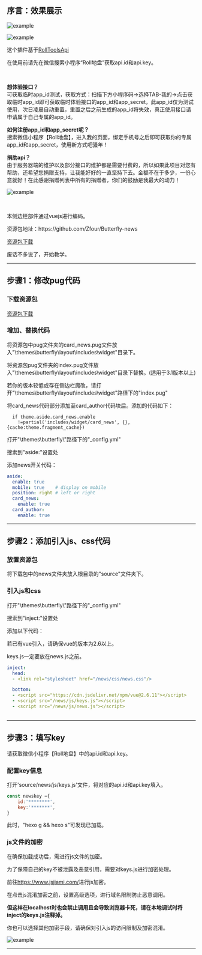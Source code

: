 ## 序言：效果展示 ##

![example](https://zfe.space/images/news.png)

![example](https://zfe.space/images/news2.png)

<p>这个插件基于<a style="cursor:pointer"  href="https://www.mxnzp.com/">RollToolsApi</a></p>
<p>在使用前请先在微信搜索小程序“Roll地盘”获取api.id和api.key。</p>

<br>

<b>想体验接口？ </b><br>
可获取临时app_id测试，获取方式：扫描下方小程序码->选择TAB-我的->点击获取临时app_id即可获取临时体验接口的app_id和app_secret，此app_id仅为测试使用，次日凌晨自动重置，重置之后之前生成的app_id将失效，真正使用接口请申请属于自己专属的app_id。

<b>如何注册app_id和app_secret呢？ </b><br>
搜索微信小程序【Roll地盘】，进入我的页面，绑定手机号之后即可获取你的专属app_id和app_secret，使用新方式吧骚年！

<b>捐助api？</b><br>
由于服务器端的维护以及部分接口的维护都是需要付费的，所以如果此项目对您有帮助，还希望您捐赠支持，让我能好好的一直坚持下去。金额不在于多少，一份心意就好！在此感谢捐赠列表中所有的捐赠者，你们的鼓励是我最大的动力！

![example](https://zfe.space/images/juanzhu.png)

<br>

<p>本侧边栏部件通过vuejs进行编码。</p>
<p>资源包地址：https://github.com/Zfour/Butterfly-news</p>
<a  class="btn-beautify button--animated outline black" style="cursor:pointer"  href="https://github.com/Zfour/Butterfly-news">资源包下载</a>
<p>废话不多说了，开始教学。</p>
<hr></hr>

## 步骤1：修改pug代码 ##



### 下载资源包 ###

<a  class="btn-beautify button--animated outline black" style="cursor:pointer"  href="https://github.com/Zfour/Butterfly-news">资源包下载</a>

### 增加、替换代码 ###

<p>将资源包中pug文件夹的card_news.pug文件放入"\themes\butterfly\layout\includes\widget"目录下。</p>
<p>将资源包pug文件夹的index.pug文件放入"\themes\butterfly\layout\includes\widget"目录下替换。(适用于3.1版本以上)</p>
<p>若你的版本较低或存在侧边栏魔改，请打开"\themes\butterfly\layout\includes\widget"路径下的"index.pug"</p>
<p>将card_news代码部分添加至card_author代码块后。添加的代码如下：</p>

```PUG
  if theme.aside.card_news.enable
    !=partial('includes/widget/card_news', {}, {cache:theme.fragment_cache})
```
<p>打开"\themes\butterfly\"路径下的"_config.yml"</p>
<p>搜索到"aside:"设置处</p>
<p>添加news开关代码：</p>

```yml
aside:
  enable: true
  mobile: true    # display on mobile
  position: right # left or right
  card_news:      
    enable: true   
  card_author:
    enable: true
```
<hr></hr>

## 步骤2：添加引入js、css代码 ##

### 放置资源包 ###

<p>将下载包中的news文件夹放入根目录的"source"文件夹下。</p>

### 引入js和css ###

<p>打开"\themes\butterfly\"路径下的"_config.yml"</p>
<p>搜索到"inject:"设置处</p>
<p>添加以下代码：</p>
<p>若已有vue引入，请确保vue的版本为2.6以上。</p>
<p>keys.js一定要放在news.js之前。</p>

```yml
inject:
  head:
  - <link rel="stylesheet" href="/news/css/news.css"/>

  bottom:
  - <script src="https://cdn.jsdelivr.net/npm/vue@2.6.11"></script>
  - <script src="/news/js/keys.js"></script>
  - <script src="/news/js/news.js"></script>
  
```

<hr></hr>

## 步骤3：填写key ##

<p>请获取微信小程序【Roll地盘】中的api.id和api.key。</p>

### 配置key信息 ###

<p>打开'source/news/js/keys.js'文件，将对应的api.id和api.key填入。</p>

```js
const newskey ={
	id:'********',
	key:'*******',	
}
```

<p>此时，"hexo g && hexo s"可发现已加载。</p>

### js文件的加密 ###

<p>在确保加载成功后，需进行js文件的加密。</p>
<p>为了保障自己的key不被泄露及恶意引用，需要对keys.js进行加密处理。</p>
<p>前往<a style="cursor:pointer"  href="https://www.jsjiami.com/">https://www.jsjiami.com/</a>进行js加密。</p>
<p>在点击js混淆加密之前，设置高级选项，进行域名限制防止恶意调用。</p>
<p><b>但这样在localhost时也会禁止调用且会导致浏览器卡死，请在本地调试时将inject的keys.js注释掉。</b></p>
<p>你也可以选择其他加密手段，请确保对引入js的访问限制及加密混淆。</p>

![example](https://zfe.space/images/lock.png)

<hr></hr>
